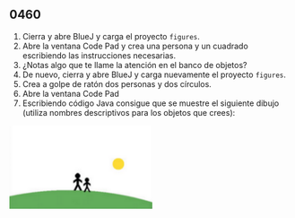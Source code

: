 ## 0460

1. Cierra y abre BlueJ y carga el proyecto `figures`.
2. Abre la ventana Code Pad y crea una persona y un cuadrado escribiendo las instrucciones necesarias.
3. ¿Notas algo que te llame la atención en el banco de objetos?
4. De nuevo, cierra y abre BlueJ y carga nuevamente el proyecto `figures`.
5. Crea a golpe de ratón dos personas y dos círculos.
6. Abre la ventana Code Pad
7. Escribiendo código Java consigue que se muestre el siguiente dibujo (utiliza nombres descriptivos para los objetos que crees):

![Imagen](0460.png)

